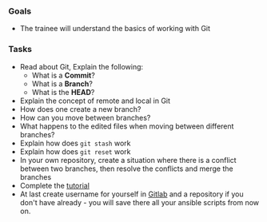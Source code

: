 
### Goals
- The trainee will understand the basics of working with Git

### Tasks
- Read about Git, Explain the following:
  - What is a **Commit**?
  - What is a **Branch**?
  - What is the **HEAD**?
- Explain the concept of remote and local in Git 
- How does one create a new branch?
- How can you move between branches?
- What happens to the edited files when moving between different branches?
- Explain how does `git stash` work
- Explain how does `git reset` work
- In your own repository, create a situation where there is a conflict between two branches, then resolve the conflicts and merge the branches
- Complete the [tutorial](https://learngitbranching.js.org/)
- At last create username for yourself in [Gitlab](https://gitlab.com/) and a repository if you don't have already - you will save there all your ansible scripts from now on.
